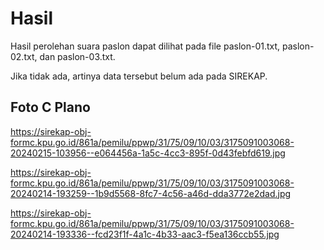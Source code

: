 # Hasil

Hasil perolehan suara paslon dapat dilihat pada file paslon-01.txt, paslon-02.txt, dan paslon-03.txt.

Jika tidak ada, artinya data tersebut belum ada pada SIREKAP.

## Foto C Plano

https://sirekap-obj-formc.kpu.go.id/861a/pemilu/ppwp/31/75/09/10/03/3175091003068-20240215-103956--e064456a-1a5c-4cc3-895f-0d43febfd619.jpg

https://sirekap-obj-formc.kpu.go.id/861a/pemilu/ppwp/31/75/09/10/03/3175091003068-20240214-193259--1b9d5568-8fc7-4c56-a46d-dda3772e2dad.jpg

https://sirekap-obj-formc.kpu.go.id/861a/pemilu/ppwp/31/75/09/10/03/3175091003068-20240214-193336--fcd23f1f-4a1c-4b33-aac3-f5ea136ccb55.jpg

